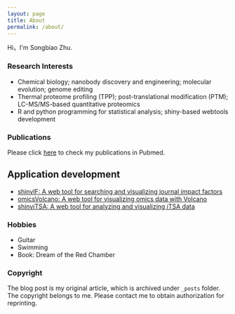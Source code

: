 ```yaml
---
layout: page
title: About
permalink: /about/
---
```


Hi，I'm Songbiao Zhu.

### Research Interests

* Chemical biology; nanobody discovery and engineering; molecular evolution; genome editing
* Thermal proteome profiling (TPP); post-translational modification (PTM); LC-MS/MS-based quantitative proteomics
*	R and python programming for statistical analysis; shiny-based webtools development

### Publications

Please click [here](https://pubmed.ncbi.nlm.nih.gov/?term=%22zhu+songbiao%22%5BAU%5D&sort=date) to check my publications in Pubmed.

## Application development

* [shinyIF: A web tool for searching and visualizing journal impact factors](https://songbiaozhu.shinyapps.io/shinyif/)
* [omicsVolcano: A web tool for visualizing omics data with Volcano](https://songbiaozhu.shinyapps.io/omicsVolcano/)
* [shinyiTSA: A web tool for analyzing and visualizing iTSA data](https://songbiaozhu.shinyapps.io/shinyitsa/)

### Hobbies

* Guitar
* Swimming
* Book: Dream of the Red Chamber

### Copyright

The blog post is my original article, which is archived under `_posts` folder. The copyright belongs to me. Please contact me to obtain authorization for reprinting.
